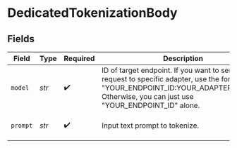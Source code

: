 # DedicatedTokenizationBody


## Fields

| Field                                                                                                                                                                               | Type                                                                                                                                                                                | Required                                                                                                                                                                            | Description                                                                                                                                                                         | Example                                                                                                                                                                             |
| ----------------------------------------------------------------------------------------------------------------------------------------------------------------------------------- | ----------------------------------------------------------------------------------------------------------------------------------------------------------------------------------- | ----------------------------------------------------------------------------------------------------------------------------------------------------------------------------------- | ----------------------------------------------------------------------------------------------------------------------------------------------------------------------------------- | ----------------------------------------------------------------------------------------------------------------------------------------------------------------------------------- |
| `model`                                                                                                                                                                             | *str*                                                                                                                                                                               | :heavy_check_mark:                                                                                                                                                                  | ID of target endpoint. If you want to send request to specific adapter, use the format "YOUR_ENDPOINT_ID:YOUR_ADAPTER_ROUTE". Otherwise, you can just use "YOUR_ENDPOINT_ID" alone. | (endpoint-id)                                                                                                                                                                       |
| `prompt`                                                                                                                                                                            | *str*                                                                                                                                                                               | :heavy_check_mark:                                                                                                                                                                  | Input text prompt to tokenize.                                                                                                                                                      | What is generative AI?                                                                                                                                                              |